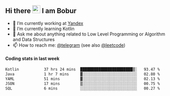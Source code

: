 ## Hi there <img src="https://media.giphy.com/media/hvRJCLFzcasrR4ia7z/giphy.gif" width="25px" height="25px"> I am Bobur

- 💼 I’m currently working at [Yandex](https://yandex.ru/)
- 🌱 I’m currently learning Kotlin
- 💬 Ask me about anything related to Low Level Programming or Algorithm and Data Structures
- 📫 How to reach me: [@telegram](https://t.me/octoant) (see also [@leetcode](https://leetcode.com/octoant/))    

#### Coding stats in last week

<!--START_SECTION:waka-->

```txt
Kotlin           37 hrs 24 mins  ███████████████████████▒░   93.47 %
Java             1 hr 7 mins     ▓░░░░░░░░░░░░░░░░░░░░░░░░   02.80 %
YAML             51 mins         ▓░░░░░░░░░░░░░░░░░░░░░░░░   02.13 %
JSON             17 mins         ▒░░░░░░░░░░░░░░░░░░░░░░░░   00.75 %
SQL              6 mins          ░░░░░░░░░░░░░░░░░░░░░░░░░   00.27 %
```

<!--END_SECTION:waka-->
